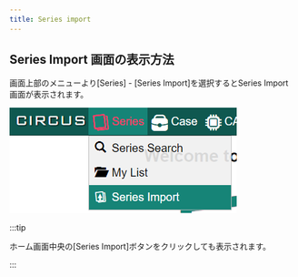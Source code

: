 ```yaml
---
title: Series import
---
```


## Series Import 画面の表示方法

画面上部のメニューより[Series] - [Series Import]を選択するとSeries Import画面が表示されます。

![Series Import from menu](series-import-from-menu.png "Series import from menu")

:::tip

ホーム画面中央の[Series Import]ボタンをクリックしても表示されます。

:::